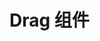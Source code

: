 # Drag 组件
<script setup>
  import demo from "./demo.vue"
  import preView from "@/components/preview/preview.vue"
</script>
<demo />
<pre-view compName="drag" vueFName="demo" />
